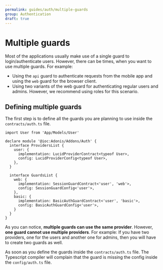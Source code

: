 ```yaml
---
permalink: guides/auth/multiple-guards
group: Authentication
draft: true
---
```


# Multiple guards
Most of the applications usually make use of a single guard to login/authenticate users. However, there can be times, when you want to use multiple guards. For example:

- Using the `api` guard to authenticate requests from the mobile app and using the `web` guard for the browser client.
- Using two variants of the web guard for authenticating regular users and admins. However, we recommend using roles for this scenario.

## Defining multiple guards
The first step is to define all the guards you are planning to use inside the `contracts/auth.ts` file.

```ts{16-19}
import User from 'App/Models/User'

declare module '@ioc:Adonis/Addons/Auth' {
  interface ProvidersList {
    user: {
      implementation: LucidProviderContract<typeof User>,
      config: LucidProviderConfig<typeof User>,
    },
  }

  interface GuardsList {
    web: {
      implementation: SessionGuardContract<'user', 'web'>,
      config: SessionGuardConfig<'user'>,
    },
    basic: {
      implementation: BasicAuthGuardContract<'user', 'basic'>,
      config: BasicAuthGuardConfig<'user'>,
    }
  }
}
```

As you can notice, **multiple guards can use the same provider**. However, **one guard cannot use multiple providers**. For example: If you have two providers, one for the users and another one for admins, then you will have to create two guards as well. 

As soon as you define the guards inside the `contracts/auth.ts` file. The Typescript compiler will complain that the guard is missing the config inside the `config/auth.ts` file.
